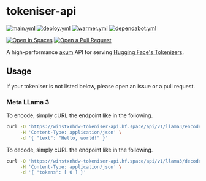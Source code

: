 # tokeniser-api

[![main.yml](https://github.com/winstxnhdw/tokeniser-api/actions/workflows/main.yml/badge.svg)](https://github.com/winstxnhdw/tokeniser-api/actions/workflows/main.yml)
[![deploy.yml](https://github.com/winstxnhdw/tokeniser-api/actions/workflows/deploy.yml/badge.svg)](https://github.com/winstxnhdw/tokeniser-api/actions/workflows/deploy.yml)
[![warmer.yml](https://github.com/winstxnhdw/tokeniser-api/actions/workflows/warmer.yml/badge.svg)](https://github.com/winstxnhdw/tokeniser-api/actions/workflows/warmer.yml)
[![dependabot.yml](https://github.com/winstxnhdw/tokeniser-api/actions/workflows/dependabot.yml/badge.svg)](https://github.com/winstxnhdw/tokeniser-api/actions/workflows/dependabot.yml)

[![Open in Spaces](https://huggingface.co/datasets/huggingface/badges/raw/main/open-in-hf-spaces-md-dark.svg)](https://huggingface.co/spaces/winstxnhdw/tokeniser-api)
[![Open a Pull Request](https://huggingface.co/datasets/huggingface/badges/raw/main/open-a-pr-md-dark.svg)](https://github.com/winstxnhdw/tokeniser-api/compare)

A high-performance [axum](https://github.com/tokio-rs/axum) API for serving [Hugging Face's Tokenizers](https://crates.io/crates/tokenizers).

## Usage

If your tokeniser is not listed below, please open an issue or a pull request.

### Meta LLama 3

To encode, simply cURL the endpoint like in the following.

```bash
curl -O 'https://winstxnhdw-tokeniser-api.hf.space/api/v1/llama3/encode' \
     -H 'Content-Type: application/json' \
     -d '{ "text": "Hello, world!" }'
```

To decode, simply cURL the endpoint like in the following.

```bash
curl -O 'https://winstxnhdw-tokeniser-api.hf.space/api/v1/llama3/decode' \
     -H 'Content-Type: application/json' \
     -d '{ "tokens": [ 0 ] }'
```
